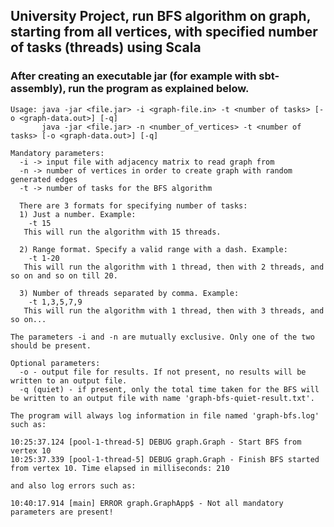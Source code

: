 ## University Project, run BFS algorithm on graph, starting from all vertices, with specified number of tasks (threads) using Scala

### After creating an executable jar (for example with sbt-assembly), run the program as explained below.

    Usage: java -jar <file.jar> -i <graph-file.in> -t <number of tasks> [-o <graph-data.out>] [-q]
           java -jar <file.jar> -n <number_of_vertices> -t <number of tasks> [-o <graph-data.out>] [-q]

    Mandatory parameters:
      -i -> input file with adjacency matrix to read graph from
      -n -> number of vertices in order to create graph with random generated edges
      -t -> number of tasks for the BFS algorithm

      There are 3 formats for specifying number of tasks:
      1) Just a number. Example:
        -t 15
       This will run the algorithm with 15 threads.

      2) Range format. Specify a valid range with a dash. Example:
        -t 1-20
       This will run the algorithm with 1 thread, then with 2 threads, and so on and so on till 20.

      3) Number of threads separated by comma. Example:
        -t 1,3,5,7,9
       This will run the algorithm with 1 thread, then with 3 threads, and so on...

    The parameters -i and -n are mutually exclusive. Only one of the two should be present.

    Optional parameters:
      -o - output file for results. If not present, no results will be written to an output file.
      -q (quiet) - if present, only the total time taken for the BFS will be written to an output file with name 'graph-bfs-quiet-result.txt'.

    The program will always log information in file named 'graph-bfs.log' such as:

    10:25:37.124 [pool-1-thread-5] DEBUG graph.Graph - Start BFS from vertex 10
    10:25:37.339 [pool-1-thread-5] DEBUG graph.Graph - Finish BFS started from vertex 10. Time elapsed in milliseconds: 210

    and also log errors such as:

    10:40:17.914 [main] ERROR graph.GraphApp$ - Not all mandatory parameters are present!
